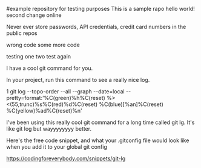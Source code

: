 #example repository for testing purposes
This is a sample rapo hello world!
second change online

Never ever store passwords, API credentials, credit card numbers in the public repos

wrong code
some more code

testing one two
test again

I have a cool git command for you.

In your project, run this command to see a really nice log.


1 git log --topo-order --all --graph --date=local --pretty=format:'%C(green)%h%C(reset) %><(55,trunc)%s%C(red)%d%C(reset) %C(blue)[%an]%C(reset) %C(yellow)%ad%C(reset)%n'


I've been using this really cool git command for a long time called git lg. It's like git log but wayyyyyyyy better.

Here's the free code snippet, and what your .gitconfig file would look like when you add it to your global git config

https://codingforeverybody.com/snippets/git-lg
